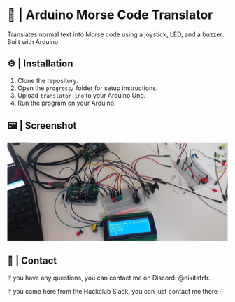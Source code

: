# 🔄 | Arduino Morse Code Translator

Translates normal text into Morse code using a joystick, LED, and a buzzer. Built with Arduino.

## ⚙️ | Installation

1. Clone the repository.
2. Open the `progress/` folder for setup instructions.
3. Upload `translator.ino` to your Arduino Uno.
4. Run the program on your Arduino.

## 🖼️ | Screenshot

![Screenshot](progress/session%204.jpg)

## 💌 | Contact

If you have any questions, you can contact me on Discord: @nikitafrfr.

If you came here from the Hackclub Slack, you can just contact me there :)
